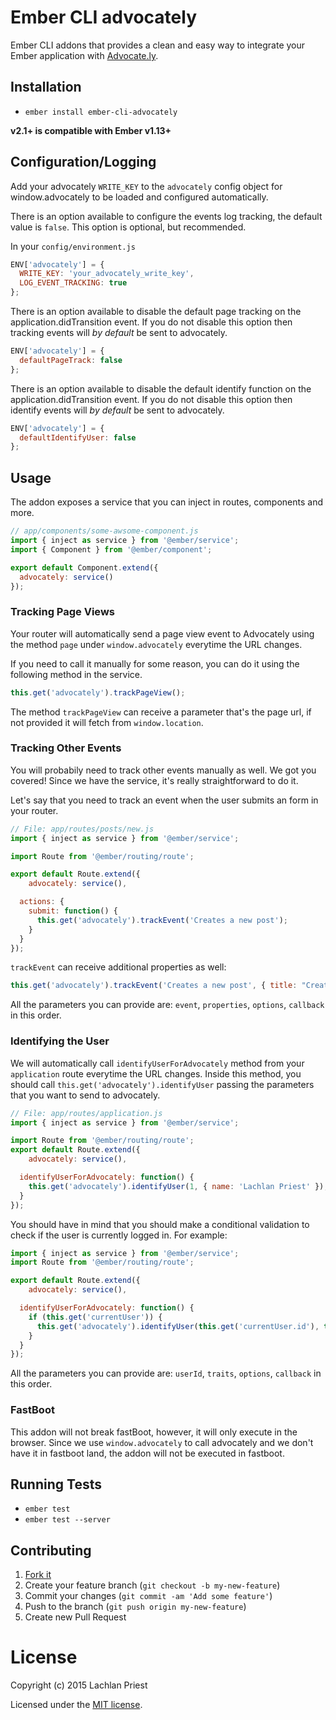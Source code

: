 # Ember CLI advocately

Ember CLI addons that provides a clean and easy way to integrate your Ember application with [Advocate.ly](https://advocate.ly/).

## Installation

* `ember install ember-cli-advocately`

**v2.1+ is compatible with Ember v1.13+**

## Configuration/Logging

Add your advocately `WRITE_KEY` to the `advocately` config object for window.advocately to be loaded and configured automatically.

There is an option available to configure the events log tracking, the default value is `false`. This option is optional, but recommended.

In your `config/environment.js`

```js
ENV['advocately'] = {
  WRITE_KEY: 'your_advocately_write_key',
  LOG_EVENT_TRACKING: true
};

```

There is an option available to disable the default page tracking on the application.didTransition event. If you do not disable this option then tracking events will *by default* be sent to advocately.

```js
ENV['advocately'] = {
  defaultPageTrack: false
};
```

There is an option available to disable the default identify function on the application.didTransition event. If you do not disable this option then identify events will *by default* be sent to advocately.

```js
ENV['advocately'] = {
  defaultIdentifyUser: false
};
```

## Usage

The addon exposes a service that you can inject in routes, components and more.

```js
// app/components/some-awsome-component.js
import { inject as service } from '@ember/service';
import { Component } from '@ember/component';

export default Component.extend({
  advocately: service()
});

```

### Tracking Page Views

Your router will automatically send a page view event to Advocately using the method `page` under `window.advocately` everytime the URL changes.

If you need to call it manually for some reason, you can do it using the following method in the service.

```js
this.get('advocately').trackPageView();
```

The method `trackPageView` can receive a parameter that's the page url, if not provided it will fetch from `window.location`.

### Tracking Other Events

You will probabily need to track other events manually as well. We got you covered! Since we have the service, it's really straightforward to do it.

Let's say that you need to track an event when the user submits an form in your router.


```js
// File: app/routes/posts/new.js
import { inject as service } from '@ember/service';

import Route from '@ember/routing/route';

export default Route.extend({
	advocately: service(),

  actions: {
    submit: function() {
      this.get('advocately').trackEvent('Creates a new post');
    }
  }
});

```

`trackEvent` can receive additional properties as well:

```js
this.get('advocately').trackEvent('Creates a new post', { title: "Creating a Ember CLI application" });
```

All the parameters you can provide are: `event`, `properties`, `options`, `callback` in this order.

### Identifying the User

We will automatically call `identifyUserForAdvocately` method from your `application` route everytime the URL changes. Inside this method, you should call `this.get('advocately').identifyUser` passing the parameters that you want to send to advocately.

```js
// File: app/routes/application.js
import { inject as service } from '@ember/service';

import Route from '@ember/routing/route';
export default Route.extend({
	advocately: service(),

  identifyUserForAdvocately: function() {
    this.get('advocately').identifyUser(1, { name: 'Lachlan Priest' });
  }
});
```

You should have in mind that you should make a conditional validation to check if the user is currently logged in. For example:


```js
import { inject as service } from '@ember/service';
import Route from '@ember/routing/route';

export default Route.extend({
	advocately: service(),

  identifyUserForAdvocately: function() {
    if (this.get('currentUser')) {
      this.get('advocately').identifyUser(this.get('currentUser.id'), this.get('currentUser')));
    }
  }
});
```

All the parameters you can provide are: `userId`, `traits`, `options`, `callback` in this order.

### FastBoot

This addon will not break fastBoot, however, it will only execute in the browser. Since we use `window.advocately` to call advocately and we don't have it in fastboot land, the addon will not be executed in fastboot.

## Running Tests

* `ember test`
* `ember test --server`

## Contributing

1. [Fork it](https://github.com/advocately/ember-cli-advocately/fork)
2. Create your feature branch (`git checkout -b my-new-feature`)
3. Commit your changes (`git commit -am 'Add some feature'`)
4. Push to the branch (`git push origin my-new-feature`)
5. Create new Pull Request


# License

Copyright (c) 2015 Lachlan Priest

Licensed under the [MIT license](LICENSE.md).
